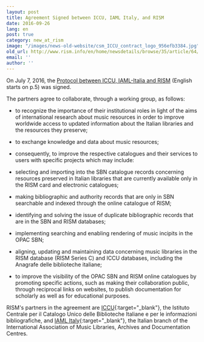 ```yaml
---
layout: post
title: Agreement Signed between ICCU, IAML Italy, and RISM
date: 2016-09-26
lang: en
post: true
category: new_at_rism
image: "/images/news-old-website/csm_ICCU_contract_logo_956efb3384.jpg"
old_url: http://www.rism.info/en/home/newsdetails/browse/35/article/64/agreement-signed-between-iccu-iaml-italy-and-rism.html
email: ''
author: ''
---
```


On July 7, 2016, the [Protocol between ICCU, IAML-Italia and RISM](http://www.iccu.sbn.it/opencms/export/sites/iccu/documenti/2016/Convenzione_IALM_ICCU_RISM.pdf) (English starts on p.5) was signed.

The partners agree to collaborate, through a working group, as follows:

- to recognize the importance of their institutional roles in light of the aims of international research about music resources in order to improve worldwide access to updated information about the Italian libraries and the resources they preserve;

- to exchange knowledge and data about music resources;

- consequently, to improve the respective catalogues and their services to users with specific projects which may include:

 - selecting and importing into the SBN catalogue records concerning resources preserved in Italian libraries that are currently available only in the RISM card and electronic catalogues;

 - making bibliographic and authority records that are only in SBN searchable and indexed through the online catalogue of RISM;

 - identifying and solving the issue of duplicate bibliographic records that are in the SBN and RISM databases;

 - implementing searching and enabling rendering of music incipits in the OPAC SBN;

 - aligning, updating and maintaining data concerning music libraries in the RISM database (RISM Series C) and ICCU databases, including the Anagrafe delle biblioteche italiane;

- to improve the visibility of the OPAC SBN and RISM online catalogues by promoting specific actions, such as making their collaboration public, through reciprocal links on websites, to publish documentation for scholarly as well as for educational purposes.


RISM's partners in the agreement are [ICCU](http://www.iccu.sbn.it/){:target="_blank"}, the Istituto Centrale per il Catalogo Unico delle Biblioteche Italiane e per le informazioni bibliografiche, and [IAML Italy](http://www.iamlitalia.it/){:target="_blank"}, the Italian branch of the International Association of Music Libraries, Archives and Documentation Centres.
